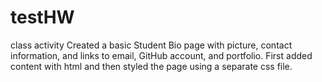 # testHW
class activity
Created a basic Student Bio page with picture, contact information, and links to email, GitHub account, and portfolio. First added content 
with html and then styled the page using a separate css file. 
